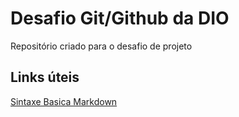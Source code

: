 # Desafio Git/Github da DIO
Repositório criado para o desafio de projeto 
## Links úteis
[Sintaxe Basica Markdown ](https://docs.pipz.com/central-de-ajuda/learning-center/guia-basico-de-markdown#open)
